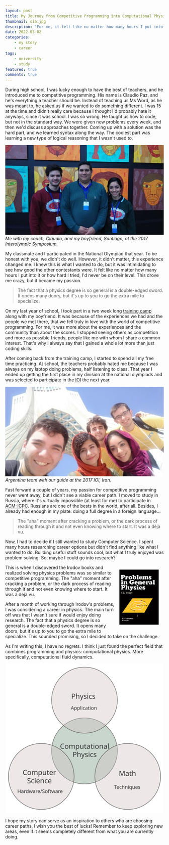 ```yaml
---
layout: post
title: My Journey from Competitive Programming into Computational Physics
thumbnail: oia.jpg
description: "For me, it felt like no matter how many hours I put into it or how hard I tried, I'd never be on their level. This drove me crazy, but it became my passion."
date: 2022-03-02
categories:
    - my story
    - career
tags:
    - university
    - study
featured: true
comments: true
---
```


During high school, I was lucky enough to have the best of teachers, and he introduced me to competitive programming. His name is Claudio Paz, and he's everything a teacher should be. Instead of teaching us Ms Word, as he was meant to, he asked us if we wanted to do something different. I was 15 at the time and didn't really care because I thought I'd probably hate it anyways, since it was school. I was so wrong. He taught us how to code, but not in the standard way. We were given new problems every week, and then we'd discuss approaches together. Coming up with a solution was the hard part, and we learned syntax along the way. The coolest part was learning a new type of logical reasoning that I wasn't used to.

![](symposium.jpg)
*Me with my coach, Claudio, and my boyfriend, Santiago, at the 2017 Interolympic Symposium.*

My classmate and I participated in the National Olympiad that year. To be honest with you, we didn't do well. However, it didn't matter, this experience changed me. I knew this is what I wanted to do, but it was intimidating to see how good the other contestants were. It felt like no matter how many hours I put into it or how hard I tried, I'd never be on their level. This drove me crazy, but it became my passion.

> The fact that a physics degree is so general is a double-edged sword. It opens many doors, but it's up to you to go the extra mile to specialize.

On my last year of school, I took part in a two week long [training camp](https://tc-arg.tk/) along with my boyfriend. It was because of the experiences we had and the people we met there, that we fell truly in love with the world of competitive programming. For me, it was more about the experiences and the community than about the scores. I stopped seeing others as competition and more as possible friends, people like me with whom I share a common interest. That's why I always say that I gained a whole lot more than just coding skills.

After coming back from the training camp, I started to spend all my free time practicing. At school, the teachers probably hated me because I was always on my laptop doing problems, half listening to class. That year I ended up getting the first place in my division at the national olympiads and was selected to participate in the [IOI](http://ioi2017.org/) the next year.

![](argentina-team-ioi.jpg)
*Argentina team with our guide at the 2017 IOI, Iran.*

Fast forward a couple of years, my passion for competitive programming never went away, but I didn't see a viable career path. I moved to study in Russia, where it's virtually impossible (at least for me) to participate in [ACM-ICPC](https://icpc.global/). Russians are one of the bests in the world, after all. Besides, I already had enough in my plate: doing a full degree in a foreign language...

> The "aha" moment after cracking a problem, or the dark process of reading through it and not even knowing where to start. It was a déjà vu.

Now, I had to decide if I still wanted to study Computer Science. I spent many hours researching career options but didn't find anything like what I wanted to do. Building useful stuff sounds cool, but what I truly enjoyed was problem solving. So, maybe I could go into research?

<a href="https://www.amazon.com/Problems-general-physics-I-Irodov/dp/5030008004"><img style='padding: 15px; height: 25%; width: 25%; object-fit: contain' align="right" src="irodov.png" atl="Problems in General Physics by i.e. Irodov"></a>This is when I discovered the Irodov books and realized solving physics problems was so similar to competitive programming. The "aha" moment after cracking a problem, or the dark process of reading through it and not even knowing where to start. It was a déjà vu.

After a month of working through Irodov's problems, I was considering a career in physics. The main turn off was that I wasn't sure if would enjoy doing research. The fact that a physics degree is so general is a double-edged sword. It opens many doors, but it's up to you to go the extra mile to specialize. This sounded promising, so I decided to take on the challenge.

As I'm writing this, I have no regrets. I think I just found the perfect field that combines programming and physics: computational physics. More specifically, computational fluid dynamics.

![small](computational-physics.svg)

I hope my story can serve as an inspiration to others who are choosing career paths, I wish you the best of lucks! Remember to keep exploring new areas, even if it seems completely different from what you are currently doing.

